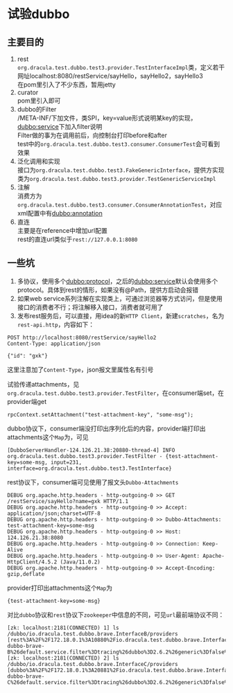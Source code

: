 # 试验dubbo

## 主要目的
1. rest  
```org.dracula.test.dubbo.test3.provider.TestInterfaceImpl```类，定义若干网址localhost:8080/restService/sayHello，sayHello2，sayHello3  
在pom里引入了不少东西，暂用jetty
1. curator  
pom里引入即可
1. dubbo的Filter  
/META-INF/下加文件，类SPI，key=value形式说明某key的实现，<dubbo:service>下加入filter说明  
Filter做的事为在调用前后，向控制台打印before和after  
test中的```org.dracula.test.dubbo.test3.consumer.ConsumerTest```会可看到效果
1. 泛化调用和实现  
接口为```org.dracula.test.dubbo.test3.FakeGenericInterface```，提供方实现类为```org.dracula.test.dubbo.test3.provider.TestGenericServiceImpl```
1. 注解  
消费方为```org.dracula.test.dubbo.test3.consumer.ConsumerAnnotationTest```，对应xml配置中有<dubbo:annotation>
1. 直连  
主要是在reference中增加url配置  
rest的直连url类似于```rest://127.0.0.1:8080```

## 一些坑
1. 多协议，使用多个<dubbo:protocol>，之后的<dubbo:service>默认会使用多个protocol。具体到rest的情形，如果没有@Path，提供方启动会报错
1. 如果web service系列注解在实现类上，可通过浏览器等方式访问，但是使用接口的消费者不行；将注解移入接口，消费者就可用了  
1. 发布rest服务后，可以直接，用idea的新```HTTP Client```，新建```scratches```，名为```rest-api.http```，内容如下：  
```
POST http://localhost:8080/restService/sayHello2
Content-Type: application/json

{"id": "gxk"}
```
这里注意加了```Content-Type```，json报文里属性名有引号

试验传递attachments，见```org.dracula.test.dubbo.test3.provider.TestFilter```，在consumer端set，在provider端get
```
rpcContext.setAttachment("test-attachment-key", "some-msg");
```
dubbo协议下，consumer端没打印出序列化后的内容，provider端打印出attachments这个```Map```为，可见
```
[DubboServerHandler-124.126.21.38:20880-thread-4] INFO org.dracula.test.dubbo.test3.provider.TestFilter - {test-attachment-key=some-msg, input=231, interface=org.dracula.test.dubbo.test3.TestInterface}
```
rest协议下，consumer端可见使用了报文头```Dubbo-Attachments```
```
DEBUG org.apache.http.headers - http-outgoing-0 >> GET /restService/sayHello?name=gxk HTTP/1.1
DEBUG org.apache.http.headers - http-outgoing-0 >> Accept: application/json;charset=UTF-8
DEBUG org.apache.http.headers - http-outgoing-0 >> Dubbo-Attachments: test-attachment-key=some-msg
DEBUG org.apache.http.headers - http-outgoing-0 >> Host: 124.126.21.38:8080
DEBUG org.apache.http.headers - http-outgoing-0 >> Connection: Keep-Alive
DEBUG org.apache.http.headers - http-outgoing-0 >> User-Agent: Apache-HttpClient/4.5.2 (Java/11.0.2)
DEBUG org.apache.http.headers - http-outgoing-0 >> Accept-Encoding: gzip,deflate
```
provider打印出attachments这个```Map```为
```
{test-attachment-key=some-msg}
```
对比```dubbo```协议和```rest```协议下```zookeeper```中信息的不同，可见```url```最前端协议不同：
```
[zk: localhost:2181(CONNECTED) 1] ls /dubbo/io.dracula.test.dubbo.brave.InterfaceB/providers
[rest%3A%2F%2F172.18.0.1%3A10880%2Fio.dracula.test.dubbo.brave.InterfaceB%3Fanyhost%3Dtrue%26application%3Dtest-dubbo-brave-B%26default.service.filter%3Dtracing%26dubbo%3D2.6.2%26generic%3Dfalse%26interface%3Dio.dracula.test.dubbo.brave.InterfaceB%26methods%3DtoB%26pid%3D3298%26side%3Dprovider%26timestamp%3D1553216539006]
[zk: localhost:2181(CONNECTED) 2] ls /dubbo/io.dracula.test.dubbo.brave.InterfaceC/providers
[dubbo%3A%2F%2F172.18.0.1%3A20881%2Fio.dracula.test.dubbo.brave.InterfaceC%3Fanyhost%3Dtrue%26application%3Dtest-dubbo-brave-C%26default.service.filter%3Dtracing%26dubbo%3D2.6.2%26generic%3Dfalse%26interface%3Dio.dracula.test.dubbo.brave.InterfaceC%26methods%3DtoC%26pid%3D3053%26side%3Dprovider%26timestamp%3D1553216511361]
```